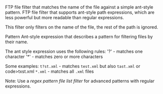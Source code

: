 
FTP file filter that matches the name of the file against a simple ant-style pattern.
FTP file filter that supports ant-style path expressions, which are less powerful but more readable than regular expressions.

This filter only filters on the name of the file, the rest of the path is ignored.


Pattern
Ant-style expression that describes a pattern for filtering files by their name. 

The ant style expression uses the following rules:
'?' - matches one character
'*' - matches zero or more characters

Some examples:
<code>t?st.xml</code> - matches <code>test.xml</code> but also <code>tast.xml</code> or code>txst.xml</code>
<code>*.xml</code> - matches all <code>.xml</code> files 

Note: Use a <i>regex pattern file list filter</i> for advanced patterns with regular expressions.

